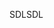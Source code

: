 <span data-ttu-id="18d0b-101">SDL</span><span class="sxs-lookup"><span data-stu-id="18d0b-101">SDL</span></span>